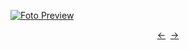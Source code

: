 [![Foto Preview](preview/n78.avif)](https://20essentials.github.io/project-000-078)

<div align="center" style="display: flex; justify-content: center;">
  <a  href="https://github.com/20essentials/project-000-077" target="_blank">&#8592;</a>
  &nbsp;&nbsp;
  <a  href="https://github.com/20essentials/project-000-079" target="_blank">&#8594;</a>
</div>
